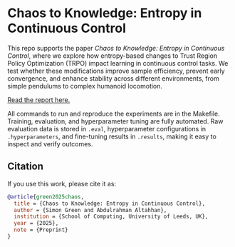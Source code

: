 # Chaos to Knowledge: Entropy in Continuous Control

This repo supports the paper *Chaos to Knowledge: Entropy in Continuous Control*, where we explore how entropy-based changes to Trust Region Policy Optimization (TRPO) impact learning in continuous control tasks. We test whether these modifications improve sample efficiency, prevent early convergence, and enhance stability across different environments, from simple pendulums to complex humanoid locomotion.

[Read the report here.](Report.pdf)

All commands to run and reproduce the experiments are in the Makefile. Training, evaluation, and hyperparameter tuning are fully automated. Raw evaluation data is stored in `.eval`, hyperparameter configurations in `.hyperparameters`, and fine-tuning results in `.results`, making it easy to inspect and verify outcomes.

## Citation

If you use this work, please cite it as:

```bibtex
@article{green2025chaos,
  title = {Chaos to Knowledge: Entropy in Continuous Control},
  author = {Simon Green and Abdulrahman Altahhan},
  institution = {School of Computing, University of Leeds, UK},
  year = {2025},
  note = {Preprint}
}
```